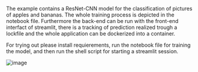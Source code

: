 The example contains a ResNet-CNN model for the classification of pictures of apples and bananas. The whole training process is depicted in the notebook file. 
Furthermore the back-end can be run with the front-end interfact of streamlit, there is a tracking of prediction realized trough a lockfile and the whole application can be dockerized into a container. 


For trying out please install requierements, run the notebook file for training the model, and then run the shell script for starting a streamlit session. 


![image](https://github.com/FVaisfeld/CNN_binary-classifier/assets/66953466/a3e5d160-8044-4fb6-acf3-b31d2d95b62d)

